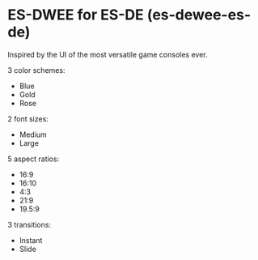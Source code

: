 # ES-DWEE for ES-DE (es-dewee-es-de)

Inspired by the UI of the most versatile game consoles ever.

3 color schemes:

- Blue
- Gold
- Rose

2 font sizes:

- Medium
- Large

5 aspect ratios:

- 16:9
- 16:10
- 4:3
- 21:9
- 19.5:9

3 transitions:

- Instant
- Slide


